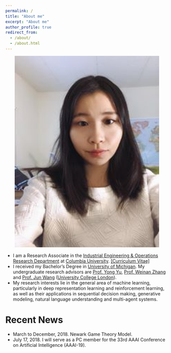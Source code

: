 ```yaml
---
permalink: /
title: "About me"
excerpt: "About me"
author_profile: true
redirect_from:
  - /about/
  - /about.html
---
```


<p align="center">
  <img src="https://github.com/yilunChen1994/yilunChen1994.github.io/blob/master/files/yilunchen.jpg" alt="Photo" style="width: 450px;"/>
</p>

* I am a Research Associate in the [Industrial Engineering & Operations Research Department](https://ieor.columbia.edu) at [Columbia University](https://www.columbia.edu). [[Curriculum Vitae]](https://github.com/yilunChen1994/yilunChen1994.github.io/blob/master/files/Yilun_Chen_Resume.pdf)
* I received my Bachelor’s Degree in [University of Michigan](http://en.sjtu.edu.cn/). My undergraduate research advisors are [Prof. Yong Yu](http://apex.sjtu.edu.cn/members/yyu), [Prof. Weinan Zhang](http://wnzhang.net/) and [Prof. Jun Wang](http://web4.cs.ucl.ac.uk/staff/jun.wang/blog/) ([University College London](https://www.ucl.ac.uk/)).
* My research interests lie in the general area of machine learning, particularly in deep representation learning and reinforcement learning, as well as their applications in sequential decision making, generative modeling, natural language understanding and multi-agent systems.


# Recent News
* March to December, 2018. Newark Game Theory Model.
* July 17, 2018. I will serve as a PC member for the 33rd AAAI Conference on Artificial Intelligence (AAAI-19).
